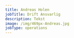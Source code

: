 ```yaml
---
title: Andreas Holen
jobTitle: Drift Ansvarlig
description: Tekst
image: /img/469px-Andreas.jpg
jobType: operations
---
```


